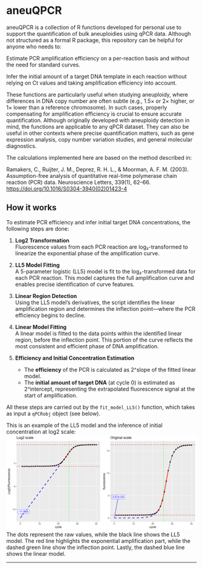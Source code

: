# aneuQPCR
aneuQPCR is a collection of R functions developed for personal use to support the quantification of bulk aneuploidies using qPCR data. Although not structured as a formal R package, this repository can be helpful for anyone who needs to:

Estimate PCR amplification efficiency on a per-reaction basis and without the need for standard curves.

Infer the initial amount of a target DNA template in each reaction without relying on Ct values and taking amplification efficiency into account. 

These functions are particularly useful when studying aneuploidy, where differences in DNA copy number are often subtle (e.g., 1.5× or 2× higher, or 1× lower than a reference chromosome). In such cases, properly compensating for amplification efficiency is crucial to ensure accurate quantification. Although originally developed with aneuploidy detection in mind, the functions are applicable to any qPCR dataset. They can also be useful in other contexts where precise quantification matters, such as gene expression analysis, copy number variation studies, and general molecular diagnostics.

The calculations implemented here are based on the method described in:

Ramakers, C., Ruijter, J. M., Deprez, R. H. L., & Moorman, A. F. M. (2003).
Assumption-free analysis of quantitative real-time polymerase chain reaction (PCR) data.
Neuroscience Letters, 339(1), 62–66. https://doi.org/10.1016/S0304-3940(02)01423-4

## How it works

To estimate PCR efficiency and infer initial target DNA concentrations, the following steps are done:

1. **Log2 Transformation**  
   Fluorescence values from each PCR reaction are log₂-transformed to linearize the exponential phase of the amplification curve.

2. **LL5 Model Fitting**  
   A 5-parameter logistic (LL5) model is fit to the log₂-transformed data for each PCR reaction. This model captures the full amplification curve and enables precise identification of curve features.

3. **Linear Region Detection**  
   Using the LL5 model’s derivatives, the script identifies the linear amplification region and determines the inflection point—where the PCR efficiency begins to decline.

4. **Linear Model Fitting**  
   A linear model is fitted to the data points within the identified linear region, before the inflection point. This portion of the curve reflects the most consistent and efficient phase of DNA amplification.

5. **Efficiency and Initial Concentration Estimation**  
   - The **efficiency** of the PCR is calculated as 2^slope of the fitted linear model.  
   - The **initial amount of target DNA** (at cycle 0) is estimated as 2^intercept, representing the extrapolated fluorescence signal at the start of amplification.

All these steps are carried out by the `fit_model_LL5()` function, which takes as input a `qPCRobj` object (see below).

This is an example of the LL5 model and the inference of initial concentration at log2 scale:
  ![LL5 model example](figures/LL5_model_example.png)
The dots represent the raw values, while the black line shows the LL5 model. The red line highlights the exponential amplification part, while the dashed green line show the inflection point. Lastly, the dashed blue line shows the linear model. 

---
